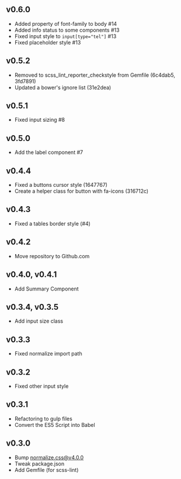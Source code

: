 ## v0.6.0
- Added property of font-family to body #14
- Added info status to some components #13
- Fixed input style to `input[type="tel"]` #13
- Fixed placeholder style #13

## v0.5.2
- Removed to scss_lint_reporter_checkstyle from Gemfile (6c4dab5, 3fd7891)
- Updated a bower's ignore list (31e2dea)

## v0.5.1
- Fixed input sizing #8

## v0.5.0
- Add the label component #7

## v0.4.4
- Fixed a buttons cursor style (1647767)
- Create a helper class for button with fa-icons (316712c)

## v0.4.3
- Fixed a tables border style (#4)

## v0.4.2
- Move repository to Github.com

## v0.4.0, v0.4.1
- Add Summary Component

## v0.3.4, v0.3.5
- Add input size class

## v0.3.3
- Fixed normalize import path

## v0.3.2
- Fixed other input style

## v0.3.1
- Refactoring to gulp files
- Convert the ES5 Script into Babel

## v0.3.0
- Bump normalize.css@v4.0.0
- Tweak package.json
- Add Gemfile (for scss-lint)
